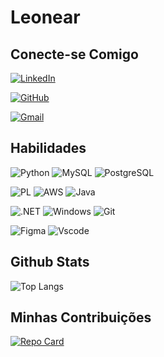 # Leonear

## Conecte-se Comigo
[![LinkedIn](https://img.shields.io/badge/LinkedIn-FFFFFF?style=for-the-badge&logo=linkedin&logoColor=black)](https://www.linkedin.com/in/leonardoaparicio/)

[![GitHub](https://img.shields.io/badge/GitHub-FFFFFF?style=for-the-badge&logo=github&logoColor=black)](https://github.com/leonear)

[![Gmail](https://img.shields.io/badge/Gmail-FFFFFF?style=for-the-badge&logo=gmail&logoColor=black)](mailto:leomedeirosaparicio@gmail.com)

## Habilidades

![Python](https://img.shields.io/badge/python-FFFFFF?style=for-the-badge&logo=python&logoColor=black) ![MySQL](https://img.shields.io/badge/MySQL-FFFFFF?style=for-the-badge&logo=mysql&logoColor=black) ![PostgreSQL](https://img.shields.io/badge/PostgreSQL-FFFFFF?style=for-the-badge&logo=postgresql&logoColor=black)

![PL](https://img.shields.io/badge/PL%2FSQL-FFFFFF?style=for-the-badge&logo=oracle&logoColor=black&labelColor=FFFFFF&color=FFFFFF) ![AWS](https://img.shields.io/badge/AWS-FFFFFF.svg?style=for-the-badge&logo=amazon-aws&logoColor=white) ![Java](https://img.shields.io/badge/java-FFFFFF.svg?style=for-the-badge&logo=openjdk&logoColor=black)

![.NET](https://img.shields.io/badge/.NET-FFFFFF?style=for-the-badge&logo=.net&logoColor=black) ![Windows](https://img.shields.io/badge/Windows-FFFFFF?style=for-the-badge&logo=windows&logoColor=black) ![Git](https://img.shields.io/badge/GIT-FFFFFF?style=for-the-badge&logo=git&logoColor=black)

![Figma](https://img.shields.io/badge/Figma-FFFFFF?style=for-the-badge&logo=figma&logoColor=black) ![Vscode](https://img.shields.io/badge/Vscode-FFFFFF?style=for-the-badge&logo=visual-studio-code&logoColor=white)


## Github Stats

![Top Langs](https://github-readme-stats-git-masterrstaa-rickstaa.vercel.app/api/top-langs/?username=leonear&bg_color=FFFFFF&border_color=000000&title_color=000000&text_color=000000)


## Minhas Contribuições
[![Repo Card](https://github-readme-stats.vercel.app/api/pin/?username=leonear&repo=Jogo-Projeto&bg_color=FFFFFF&border_color=000000&show_icons=true&icon_color=000000&title_color=000000&text_color=000000)](https://github.com/leonear/Jogo-Projeto)
